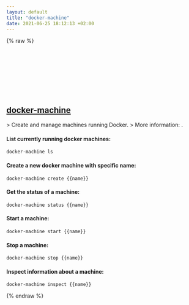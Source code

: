 ```yaml
---
layout: default
title: "docker-machine"
date: 2021-06-25 18:12:13 +02:00
---
```

{% raw %}
<h2 id="docker-machine">
  <a href="/en/common/docker-machine.html">docker-machine</a> <a href="#docker-machine"><svg class="icon">
    <use href="/assets/images/unicode_sprite.svg#link" />
  </svg></a>
</h2>
> Create and manage machines running Docker.
> More information: <https://docs.docker.com/machine/reference/>.

#### List currently running docker machines:
```shell
docker-machine ls
```
#### Create a new docker machine with specific name:
```shell
docker-machine create {{name}}
```
#### Get the status of a machine:
```shell
docker-machine status {{name}}
```
#### Start a machine:
```shell
docker-machine start {{name}}
```
#### Stop a machine:
```shell
docker-machine stop {{name}}
```
#### Inspect information about a machine:
```shell
docker-machine inspect {{name}}
```
{% endraw %}